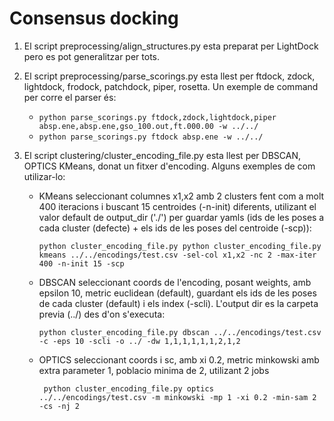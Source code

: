 # Consensus docking



1. El script preprocessing/align_structures.py esta preparat per LightDock pero es pot generalitzar per tots. 

2. El script preprocessing/parse_scorings.py esta llest per ftdock, zdock, lightdock, frodock, patchdock, piper, 
   rosetta. Un exemple de command per corre el parser és:
   
   - `python parse_scorings.py ftdock,zdock,lightdock,piper absp.ene,absp.ene,gso_100.out,ft.000.00 -w ../../`
   - `python parse_scorings.py ftdock absp.ene -w ../../`
   
3. El script clustering/cluster_encoding_file.py esta llest per DBSCAN, OPTICS KMeans, donat un fitxer d'encoding. 
   Alguns exemples de com utilizar-lo:
    
   - KMeans seleccionant columnes x1,x2 amb 2 clusters fent com a molt 400 iteracions i buscant 15 centroides (-n-init) 
     diferents, utilizant el valor default de output_dir ('./') per guardar yamls (ids de les poses a cada cluster 
     (defecte) + els ids de les poses del centroide (-scp)):
      
      `python cluster_encoding_file.py python cluster_encoding_file.py kmeans ../../encodings/test.csv -sel-col x1,x2
       -nc 2 -max-iter 400 -n-init 15 -scp`
   - DBSCAN seleccionant coords de l'encoding, posant weights, amb epsilon 10, metric euclidean (default), guardant els 
     ids de les poses de cada cluster (default) i els index (-scli). L'output dir es la carpeta previa (../) des d'on 
     s'executa:
    
     `python cluster_encoding_file.py dbscan ../../encodings/test.csv -c -eps 10 -scli -o ../ -dw 1,1,1,1,1,1,2,1,2
`
    
   - OPTICS seleccionant coords i sc, amb xi 0.2, metric minkowski amb extra parameter 1, poblacio minima de 2, 
     utilizant 2 jobs
    
     ` python cluster_encoding_file.py optics ../../encodings/test.csv -m minkowski -mp 1 -xi 0.2 -min-sam 2 -cs -nj 2`